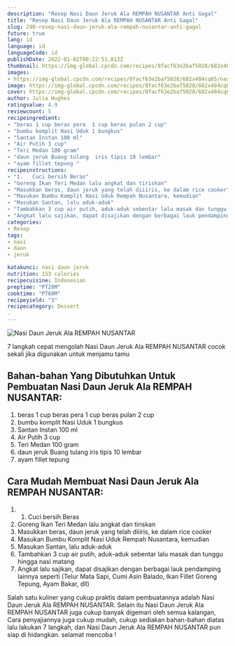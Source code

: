 ```yaml
---
description: "Resep Nasi Daun Jeruk Ala REMPAH NUSANTAR Anti Gagal"
title: "Resep Nasi Daun Jeruk Ala REMPAH NUSANTAR Anti Gagal"
slug: 298-resep-nasi-daun-jeruk-ala-rempah-nusantar-anti-gagal
future: true
lang: id
language: id
languageCode: id
publishDate: 2022-01-02T00:22:51.813Z 
thumbnail: https://img-global.cpcdn.com/recipes/8facf63e2baf5028/682x484cq65/nasi-daun-jeruk-ala-rempah-nusantar-foto-resep-utama.png
images:
- https://img-global.cpcdn.com/recipes/8facf63e2baf5028/682x484cq65/nasi-daun-jeruk-ala-rempah-nusantar-foto-resep-utama.png
image: https://img-global.cpcdn.com/recipes/8facf63e2baf5028/682x484cq65/nasi-daun-jeruk-ala-rempah-nusantar-foto-resep-utama.png
cover: https://img-global.cpcdn.com/recipes/8facf63e2baf5028/682x484cq65/nasi-daun-jeruk-ala-rempah-nusantar-foto-resep-utama.png
author: Julia Hughes
ratingvalue: 4.9
reviewcount: 5
recipeingredient:
- "beras 1 cup beras pera  1 cup beras pulan 2 cup"
- "bumbu komplit Nasi Uduk 1 bungkus"
- "Santan Instan 100 ml"
- "Air Putih 3 cup"
- "Teri Medan 100 gram"
- "daun jeruk Buang tulang  iris tipis 10 lembar"
- "ayam fillet tepung "
recipeinstructions:
- "1.	Cuci bersih Beras"
- "Goreng Ikan Teri Medan lalu angkat dan tiriskan"
- "Masukkan beras, daun jeruk yang telah diiiris, ke dalam rice cooker"
- "Masukan Bumbu Komplit Nasi Uduk Rempah Nusantara, kemudian"
- "Masukan Santan, lalu aduk-aduk"
- "Tambahkan 3 cup air putih, aduk-aduk sebentar lalu masak dan tunggu hingga nasi matang"
- "Angkat lalu sajikan, dapat disajikan dengan berbagai lauk pendamping lainnya seperti (Telur Mata Sapi, Cumi Asin Balado, Ikan Fillet Goreng Tepung, Ayam Bakar, dll)"
categories:
- Resep
tags:
- nasi
- daun
- jeruk

katakunci: nasi daun jeruk 
nutrition: 153 calories
recipecuisine: Indonesian
preptime: "PT28M"
cooktime: "PT60M"
recipeyield: "3"
recipecategory: Dessert
. 
---
```



![Nasi Daun Jeruk Ala REMPAH NUSANTAR](https://img-global.cpcdn.com/recipes/8facf63e2baf5028/682x484cq65/nasi-daun-jeruk-ala-rempah-nusantar-foto-resep-utama.png)

7 langkah cepat mengolah  Nasi Daun Jeruk Ala REMPAH NUSANTAR cocok sekali jika digunakan untuk menjamu tamu

<!--inarticleads1-->

## Bahan-bahan Yang Dibutuhkan Untuk Pembuatan Nasi Daun Jeruk Ala REMPAH NUSANTAR:

1. beras 1 cup beras pera  1 cup beras pulan 2 cup
1. bumbu komplit Nasi Uduk 1 bungkus
1. Santan Instan 100 ml
1. Air Putih 3 cup
1. Teri Medan 100 gram
1. daun jeruk Buang tulang  iris tipis 10 lembar
1. ayam fillet tepung 



<!--inarticleads2-->

## Cara Mudah Membuat Nasi Daun Jeruk Ala REMPAH NUSANTAR:

1. 1.	Cuci bersih Beras
1. Goreng Ikan Teri Medan lalu angkat dan tiriskan
1. Masukkan beras, daun jeruk yang telah diiiris, ke dalam rice cooker
1. Masukan Bumbu Komplit Nasi Uduk Rempah Nusantara, kemudian
1. Masukan Santan, lalu aduk-aduk
1. Tambahkan 3 cup air putih, aduk-aduk sebentar lalu masak dan tunggu hingga nasi matang
1. Angkat lalu sajikan, dapat disajikan dengan berbagai lauk pendamping lainnya seperti (Telur Mata Sapi, Cumi Asin Balado, Ikan Fillet Goreng Tepung, Ayam Bakar, dll)




Salah satu kuliner yang cukup praktis dalam pembuatannya adalah  Nasi Daun Jeruk Ala REMPAH NUSANTAR. Selain itu  Nasi Daun Jeruk Ala REMPAH NUSANTAR  juga cukup banyak digemari oleh semua kalangan, Cara penyajiannya juga cukup mudah, cukup sediakan bahan-bahan diatas lalu lakukan 7 langkah, dan  Nasi Daun Jeruk Ala REMPAH NUSANTAR  pun siap di hidangkan. selamat mencoba !
